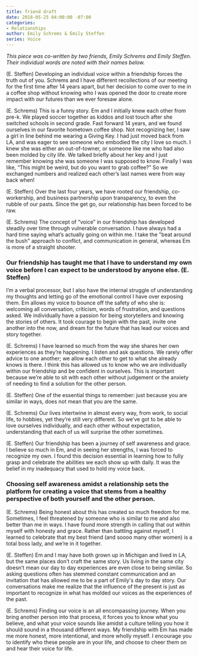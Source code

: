 ```yaml
---
title: friend draft
date: 2018-05-25 04:00:00 -07:00
categories:
- Relationships
author: Emily Schrems & Emily Steffen
series: Voice
---
```


_This piece was co-written by two friends, Emily Schrems and Emily Steffen. Their individual words are noted with their names below._

(E. Steffen) Developing an individual voice within a friendship forces the truth out of you. Schrems and I have different recollections of our meeting for the first time after 14 years apart, but her decision to come over to me in a coffee shop without knowing who I was opened the door to create more impact with our futures than we ever foresaw alone. 

(E. Schrems) This is a funny story. Em and I initially knew each other from pre-k. We played soccer together as kiddos and lost touch after she switched schools in second grade. Fast forward 14 years, and we found ourselves in our favorite hometown coffee shop. Not recognizing her, I saw a girl in line behind me wearing a Giving Key. I had just moved back from LA, and was eager to see someone who embodied the city I love so much. I knew she was either an out-of-towner, or someone like me who had also been molded by city life. We talked briefly about her key and I just remember knowing she was someone I was supposed to know. Finally I was like, “This might be weird, but do you want to grab coffee?” So we exchanged numbers and realized each other’s last names were from way back when!

(E. Steffen) Over the last four years, we have rooted our friendship, co-workership, and business partnership upon transparency, to even the rubble of our pasts. Since the get go, our relationship has been forced to be raw.

(E. Schrems) The concept of “voice” in our friendship has developed steadily over time through vulnerable conversation. I have always had a hard time saying what’s actually going on within me. I take the "beat around the bush" approach to conflict, and communication in general, whereas Em is more of a straight shooter. 

### Our friendship has taught me that I have to understand my own voice before I can expect to be understood by anyone else. (E. Steffen) 

I’m a verbal processor, but I also have the internal struggle of understanding my thoughts and letting go of the emotional control I have over exposing them. Em allows my voice to bounce off the safety of who she is: welcoming all conversation, criticism, words of frustration, and questions asked. We individually have a passion for being storytellers and knowing the stories of others. It took courage to begin with the past, invite one another into the now, and dream for the future that has lead our voices and story together. 

(E. Schrems) I have learned so much from the way she shares her own experiences as they’re happening. I listen and ask questions. We rarely offer advice to one another; we allow each other to get to what she already knows is there. I think this has allowed us to know who we are individually within our friendship and be confident in ourselves. This is important because we’re able to sit with each other without judgement or the anxiety of needing to find a solution for the other person. 

(E. Steffen) One of the essential things to remember: just because you are similar in ways, does not mean that you are the same. 

(E. Schrems) Our lives intertwine in almost every way, from work, to social life, to hobbies, yet they’re still very different. So we’ve got to be able to love ourselves individually, and each other without expectation, understanding that each of us will surprise the other sometimes. 

(E. Steffen) Our friendship has been a journey of self awareness and grace. I believe so much in Em, and in seeing her strengths, I was forced to recognize my own. I found this decision essential in learning how to fully grasp and celebrate the abilities we each show up with daily. It was the belief in my inadequacy that used to hold my voice back. 

### Choosing self awareness amidst a relationship sets the platform for creating a voice that stems from a healthy perspective of both yourself and the other person. 

(E. Schrems) Being honest about this has created so much freedom for me. Sometimes, I feel threatened by someone who is similar to me and also better than me in ways. I have found more strength in calling that out within myself with honesty and grace. Rather than battling against myself, I learned to celebrate that my best friend (and soooo many other women) is a total boss lady, and we’re in it together. 

(E. Steffen) Em and I may have both grown up in Michigan and lived in LA, but the same places don’t craft the same story. Us living in the same city doesn’t mean our day to day experiences are even close to being similar. So asking questions often has stemmed constant communication and an invitation that has allowed me to be a part of Emily's day to day story. Our conversations make me realize that the influence of the present is just as important to recognize in what has molded our voices as the experiences of the past. 

(E. Schrems) Finding our voice is an all encompassing journey. When you bring another person into that process, it forces you to know what you believe, and what your voice sounds like amidst a culture telling you how it should sound in a thousand different ways. My friendship with Em has made me more honest, more intentional, and more wholly myself. I encourage you to identify who these people are in your life, and choose to cheer them on and hear their voice for life.